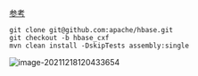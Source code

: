 [参考](https://francis.run/blog/HBase%E6%BA%90%E7%A0%81%E9%98%85%E8%AF%BB%E7%8E%AF%E5%A2%83%E6%90%AD%E5%BB%BA/)

```shell
git clone git@github.com:apache/hbase.git
git checkout -b hbase_cxf
mvn clean install -DskipTests assembly:single
```

![image-20211218120433654](https://gitee.com/luckywind/PigGo/raw/master/image/image-20211218120433654.png)